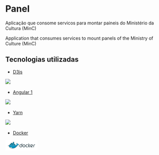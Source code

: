 # Panel
Aplicação que consome servicos para montar paineis do Ministério da Cultura (MinC)

Application that consumes services to mount panels of the Ministry of Culture (MinC)

## Tecnologias utilizadas
- [D3js](https://github.com/d3/d3)
<img src="https://camo.githubusercontent.com/722a5cc12c7d40231ebeb8ca6facdc8547e2abf7/68747470733a2f2f64336a732e6f72672f6c6f676f2e737667" width="100px">

- [Angular 1](https://github.com/angular/angular)
<img src="https://angular.io/resources/images/logos/angular2/angular.svg" width="100px">

- [Yarn](https://github.com/yarnpkg/yarn) 
<img src="https://github.com/yarnpkg/assets/raw/master/yarn-kitten-full.png" width="100px">

- [Docker](https://github.com/docker/docker)
<img src="https://github.com/docker/docker/raw/master/docs/static_files/docker-logo-compressed.png" width="100px">
